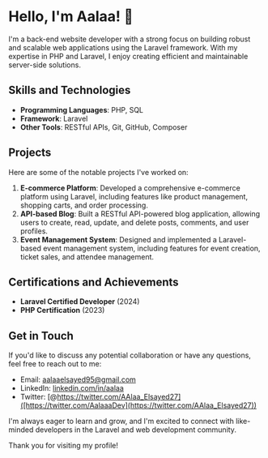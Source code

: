 # Hello, I'm Aalaa! 👋

I'm a back-end website developer with a strong focus on building robust and scalable web applications using the Laravel framework. With my expertise in PHP and Laravel, I enjoy creating efficient and maintainable server-side solutions.

## Skills and Technologies
- **Programming Languages**: PHP, SQL
- **Framework**: Laravel
- **Other Tools**: RESTful APIs, Git, GitHub, Composer

## Projects
Here are some of the notable projects I've worked on:

1. **E-commerce Platform**: Developed a comprehensive e-commerce platform using Laravel, including features like product management, shopping carts, and order processing.
2. **API-based Blog**: Built a RESTful API-powered blog application, allowing users to create, read, update, and delete posts, comments, and user profiles.
3. **Event Management System**: Designed and implemented a Laravel-based event management system, including features for event creation, ticket sales, and attendee management.

## Certifications and Achievements
- **Laravel Certified Developer** (2024)
- **PHP Certification**  (2023)

## Get in Touch
If you'd like to discuss any potential collaboration or have any questions, feel free to reach out to me:

- Email: aalaaelsayed95@gmail.com
- LinkedIn: [linkedin.com/in/aalaa](www.linkedin.com/in/aalaa-elsayed-9b75a3215)
- Twitter: [@https://twitter.com/AAlaa_Elsayed27]([https://twitter.com/AalaaaDev](https://twitter.com/AAlaa_Elsayed27))

I'm always eager to learn and grow, and I'm excited to connect with like-minded developers in the Laravel and web development community.

Thank you for visiting my profile!
